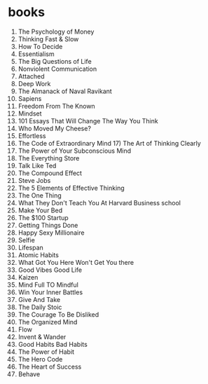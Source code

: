 # books
1) The Psychology of Money
2) Thinking Fast & Slow
3) How To Decide
4) Essentialism
5) The Big Questions of Life
6) Nonviolent Communication
7) Attached
8) Deep Work
9) The Almanack of Naval Ravikant
10) Sapiens
11) Freedom From The Known
12) Mindset
13) 101 Essays That Will Change The Way You Think
14) Who Moved My Cheese?
15) Effortless
16) The Code of Extraordinary Mind 17) The Art of Thinking Clearly
18) The Power of Your Subconscious Mind
19) The Everything Store
20) Talk Like Ted
21) The Compound Effect
22) Steve Jobs
23) The 5 Elements of Effective Thinking
24) The One Thing
25) What They Don't Teach You At Harvard Business school
26) Make Your Bed
27) The $100 Startup
28) Getting Things Done
29) Happy Sexy Millionaire
30) Selfie
31) Lifespan
32) Atomic Habits
33) What Got You Here Won't Get You there
34) Good Vibes Good Life
35) Kaizen
36) Mind Full TO Mindful
37) Win Your Inner Battles
38) Give And Take
39) The Daily Stoic
40) The Courage To Be Disliked
41) The Organized Mind
42) Flow
43) Invent & Wander
44) Good Habits Bad Habits
45) The Power of Habit
46) The Hero Code
47) The Heart of Success
48) Behave
